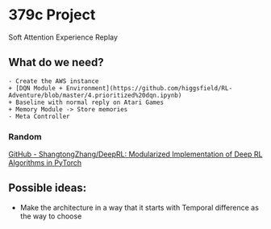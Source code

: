# 379c Project
Soft Attention Experience Replay
## What do we need?
	- Create the AWS instance
	+ [DQN Module + Environment](https://github.com/higgsfield/RL-Adventure/blob/master/4.prioritized%20dqn.ipynb)
	+ Baseline with normal reply on Atari Games 
	+ Memory Module -> Store memories 
	- Meta Controller

### Random
[GitHub - ShangtongZhang/DeepRL: Modularized Implementation of Deep RL Algorithms in PyTorch](https://github.com/ShangtongZhang/DeepRL)



## Possible ideas:
* Make the architecture in a way that it starts with Temporal difference as the way to choose
